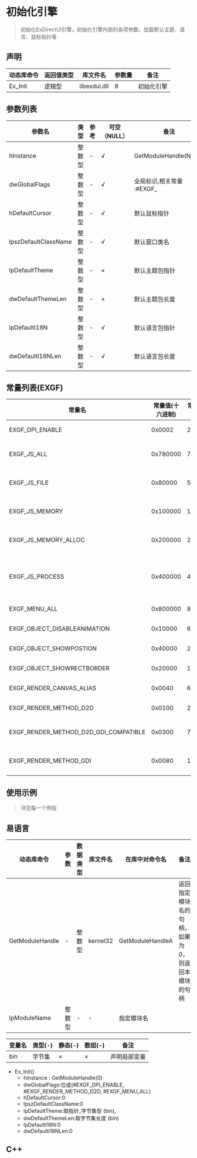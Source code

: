 
# 初始化引擎
> 初始化ExDirectUI引擎，初始化引擎内部的各项参数，加载默认主题、语言、鼠标指针等

## 声明

|动态库命令|返回值类型|库文件名|参数量|备注|
|----|----|----|----|----|
|Ex_Init|逻辑型|libexdui.dll|8|初始化引擎|


## 参数列表

|参数名|类型|参考|可空（NULL）|备注|
|----|----|----|----|----|
|hInstance|整数型|-|√|GetModuleHandle(NULL)|
|dwGlobalFlags   |   整数型   |   -   |   √   |   全局标识,相关常量 :#EXGF_|
|hDefaultCursor   |   整数型   |   -   |   √   |   默认鼠标指针|
|lpszDefaultClassName   |   整数型   |   -   |   √   |   默认窗口类名|
|lpDefaultTheme   |   整数型   |   -   |   ×   |   默认主题包指针|
|dwDefaultThemeLen   |   整数型   |   -   |   ×   |   默认主题包长度|
|lpDefaultI18N   |   整数型   |   -   |   √   |   默认语言包指针|
|dwDefaultI18NLen   |   整数型   |   -   |   √   |   默认语言包长度|


## 常量列表(EXGF)

|常量名   |   常量值(十六进制)   |   常量值(十进制)   |   备注|
|----|----|----|----|
|EXGF_DPI_ENABLE   |   0x0002   |   2   |   启用DPI缩放|
|EXGF_JS_ALL   |   0x780000   |   7864320   |   允许JS全局对象访问所有资源|
|EXGF_JS_FILE   |   0x80000   |   524288   |   允许JS全局对象访问文件|
|EXGF_JS_MEMORY   |   0x100000   |   1048576   |   允许JS全局对象访问内存|
|EXGF_JS_MEMORY_ALLOC   |   0x200000   |   2097152   |   允许JS全局对象申请内存|
|EXGF_JS_PROCESS   |   0x400000   |   4194304   |   允许JS全局对象创建进程、允许程序、加载DLL|
|EXGF_MENU_ALL   |   0x800000   |   8388608   |   渲染所有菜单|
|EXGF_OBJECT_DISABLEANIMATION   |   0x10000   |   65536   |   禁用动画效果|
|EXGF_OBJECT_SHOWPOSTION   |   0x40000   |   262144   |   显示组件位置|
|EXGF_OBJECT_SHOWRECTBORDER   |   0x20000   |   131072   |   显示组件边界|
|EXGF_RENDER_CANVAS_ALIAS   |   0x0040   |   64   |   画布_不抗锯齿|
|EXGF_RENDER_METHOD_D2D   |   0x0100   |   256   |   使用D2D渲染|
|EXGF_RENDER_METHOD_D2D_GDI_COMPATIBLE   |   0x0300   |   768   |   使用支持GDI交互的D2D渲染|
|EXGF_RENDER_METHOD_GDI   |   0x0080   |   128   |   使用GDI/GDI+渲染|


## 使用示例

> 详见每一个例程

## 易语言


|动态库命令|参数|数据类型|库文件名|在库中对命令名|备注|
|----|----|----|----|----|----|
|GetModuleHandle|-|整数型|kernel32|GetModuleHandleA|返回指定模块名的句柄，如果为0，则返回本模块的句柄|
|lpModuleName|整数型|-|-|指定模块名|

|变量名|类型(-)|静态(-)|数组(-)|备注|
|----|----|----|----|----|
|bin|字节集|×|×|声明局部变量|


- Ex_Init()
    - hInstance : GetModuleHandle(0)
    - dwGlobalFlags:位或(#EXGF_DPI_ENABLE, #EXGF_RENDER_METHOD_D2D, #EXGF_MENU_ALL)
    - hDefaultCursor:0
    - lpszDefaultClassName:0
    - lpDefaultTheme:取指针_字节集型 (bin),
    - dwDefaultThemeLen:取字节集长度 (bin)
    - lpDefaultI18N:0
    - dwDefaultI18NLen:0

## C++

```c++

```